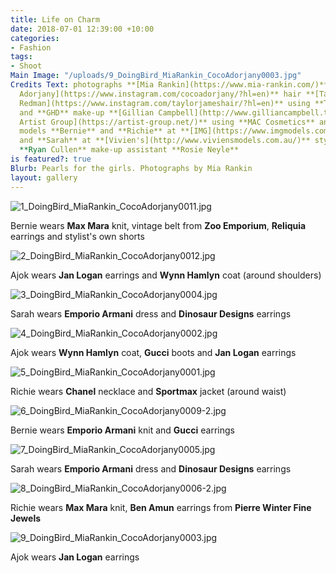 ```yaml
---
title: Life on Charm
date: 2018-07-01 12:39:00 +10:00
categories:
- Fashion
tags:
- Shoot
Main Image: "/uploads/9_DoingBird_MiaRankin_CocoAdorjany0003.jpg"
Credits Text: photographs **[Mia Rankin](https://www.mia-rankin.com/)** styling **[Coco
  Adorjany](https://www.instagram.com/cocoadorjany/?hl=en)** hair **[Taylor James
  Redman](https://www.instagram.com/taylorjameshair/?hl=en)** using **Tigi Australia**
  and **GHD** make-up **[Gillian Campbell](http://www.gilliancampbell.tv/)** at **[The
  Artist Group](https://artist-group.net/)** using **MAC Cosmetics** and **Jurlique**
  models **Bernie** and **Richie** at **[IMG](https://www.imgmodels.com/)**, **Ajok**
  and **Sarah** at **[Vivien's](http://www.viviensmodels.com.au/)** styling assistant
  **Ryan Cullen** make-up assistant **Rosie Neyle**
is featured?: true
Blurb: Pearls for the girls. Photographs by Mia Rankin
layout: gallery
---
```


![1_DoingBird_MiaRankin_CocoAdorjany0011.jpg](/uploads/1_DoingBird_MiaRankin_CocoAdorjany0011.jpg)

Bernie wears **Max Mara** knit, vintage belt from **Zoo Emporium**, **Reliquia** earrings and stylist's own shorts

![2_DoingBird_MiaRankin_CocoAdorjany0012.jpg](/uploads/2_DoingBird_MiaRankin_CocoAdorjany0012.jpg)

Ajok wears **Jan Logan** earrings and **Wynn Hamlyn** coat (around shoulders)

![3_DoingBird_MiaRankin_CocoAdorjany0004.jpg](/uploads/3_DoingBird_MiaRankin_CocoAdorjany0004.jpg)

Sarah wears **Emporio Armani** dress and **Dinosaur Designs** earrings

![4_DoingBird_MiaRankin_CocoAdorjany0002.jpg](/uploads/4_DoingBird_MiaRankin_CocoAdorjany0002.jpg)

Ajok wears **Wynn Hamlyn** coat, **Gucci** boots and **Jan Logan** earrings

![5_DoingBird_MiaRankin_CocoAdorjany0001.jpg](/uploads/5_DoingBird_MiaRankin_CocoAdorjany0001.jpg)

Richie wears **Chanel** necklace and **Sportmax** jacket (around waist)

![6_DoingBird_MiaRankin_CocoAdorjany0009-2.jpg](/uploads/6_DoingBird_MiaRankin_CocoAdorjany0009-2.jpg)

Bernie wears **Emporio Armani** knit and **Gucci** earrings

![7_DoingBird_MiaRankin_CocoAdorjany0005.jpg](/uploads/7_DoingBird_MiaRankin_CocoAdorjany0005.jpg)

Sarah wears **Emporio Armani** dress and **Dinosaur Designs** earrings

![8_DoingBird_MiaRankin_CocoAdorjany0006-2.jpg](/uploads/8_DoingBird_MiaRankin_CocoAdorjany0006-2.jpg)

Richie wears **Max Mara** knit, **Ben Amun** earrings from **Pierre Winter Fine Jewels**

![9_DoingBird_MiaRankin_CocoAdorjany0003.jpg](/uploads/9_DoingBird_MiaRankin_CocoAdorjany0003.jpg)

Ajok wears **Jan Logan** earrings